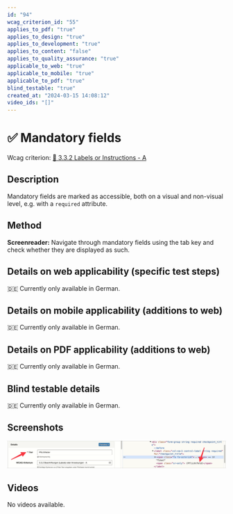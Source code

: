 ```yaml
---
id: "94"
wcag_criterion_id: "55"
applies_to_pdf: "true"
applies_to_design: "true"
applies_to_development: "true"
applies_to_content: "false"
applies_to_quality_assurance: "true"
applicable_to_web: "true"
applicable_to_mobile: "true"
applicable_to_pdf: "true"
blind_testable: "true"
created_at: "2024-03-15 14:08:12"
video_ids: "[]"
---
```


# ✅ Mandatory fields

Wcag criterion: [📜 3.3.2 Labels or Instructions - A](..)

## Description

Mandatory fields are marked as accessible, both on a visual and non-visual level, e.g. with a `required` attribute.

## Method

**Screenreader:** Navigate through mandatory fields using the tab key and check whether they are displayed as such.

## Details on web applicability (specific test steps)

🇩🇪 Currently only available in German.

## Details on mobile applicability (additions to web)

🇩🇪 Currently only available in German.

## Details on PDF applicability (additions to web)

🇩🇪 Currently only available in German.

## Blind testable details

🇩🇪 Currently only available in German.

## Screenshots

![Pflichtfeld in A4AA](images/pflichtfeld-in-a4aa.png)

## Videos

No videos available.
